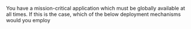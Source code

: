 You have a mission-critical application which must be globally available at all times. If this is the case, which of the below deployment mechanisms would you employ
